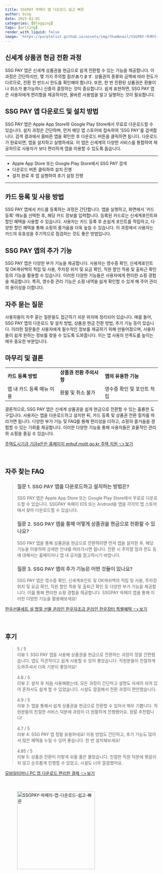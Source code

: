 ```yaml
---
title: SSGPAY 쓱페이 앱 다운로드 쉽고 빠른
author: bing
date: 2025-02-01
categories: [Blogging]
tags: [writing]
render_with_liquid: false
image: 'https://purplelist.github.io/assets/img/thumbnail/SSGPAY-쓱페이-앱-다운로드-쉽고-빠른.webp'
---
```



<h2 id='상품권 현금 전환 과정'>신세계 상품권 현금 전환 과정</h2>

<p>SSG PAY 앱은 신세계 상품권을 현금으로 쉽게 전환할 수 있는 기능을 제공합니다. 이 과정은 간단하지만, 몇 가지 주의할 점があります. 상품권의 종류와 금액에 따라 한도가 다르므로, 전환 전 반드시 한도를 확인해야 합니다. 또한, 한 번 전환된 상품권은 환불이나 취소가 불가능하니 신중히 결정하는 것이 중요합니다. 쉽게 표현하면, SSG PAY 앱은 사용자에게 편리함을 제공하지만, 올바른 사용법을 알고 실행하는 것이 필요합니다.</p>

<h2 id='앱 다운로드 및 설치 방법'>SSG PAY 앱 다운로드 및 설치 방법</h2>

<p>SSG PAY 앱은 Apple App Store와 Google Play Store에서 무료로 다운로드할 수 있습니다. 설치 과정은 간단하며, 먼저 해당 앱 스토어에 접속하여 'SSG PAY'를 검색합니다. 검색 결과에서 올바른 앱을 확인한 후 다운로드 버튼을 클릭하면 됩니다. 다운로드가 완료되면, 앱을 설치하고 실행하세요. 이 앱은 신세계의 다양한 서비스를 통합하여 제공하므로 사용자가 보다 편리하게 앱을 이용할 수 있도록 돕습니다.</p>

<hr />

<ul>
    <li>Apple App Store 또는 Google Play Store에서 SSG PAY 검색</li>
    <li>다운로드 버튼 클릭하여 설치 진행</li>
    <li>설치 완료 후 앱 실행하여 초기 설정 진행</li>
</ul>

<hr />

<h2 id='카드 등록 및 사용 방법'>카드 등록 및 사용 방법</h2>

<p>SSG PAY 앱에서 카드를 등록하는 과정은 간단합니다. 앱을 실행하고, 화면에서 '카드 등록' 메뉴를 선택한 후, 해당 카드 정보를 입력합니다. 등록된 카드로는 신세계포인트와 할인 혜택을 사용할 수 있습니다. 사용자는 카드 등록 후 손쉽게 포인트를 적립하고, 다양한 할인 혜택을 통해 쇼핑의 즐거움을 더욱 높일 수 있습니다. 이 과정에서 사용자는 카드의 유효성을 주기적으로 점검하는 것도 좋은 방법입니다.</p>

<h2 id='SSG PAY 앱의 추가 기능'>SSG PAY 앱의 추가 기능</h2>

<p>SSG PAY 앱은 다양한 부가 기능을 제공합니다. 사용자는 영수증 확인, 신세계포인트 및 OK캐쉬백의 적립 및 사용, 주차장 위치 및 요금 확인, 직원 할인 적용 및 출퇴근 확인 등의 기능을 활용할 수 있습니다. 이러한 다양한 기능들은 사용자에게 편리한 쇼핑 경험을 제공합니다. 특히, 영수증 관리 기능은 쇼핑 내역을 쉽게 확인할 수 있게 해 주어 관리의 용이성을 더합니다.</p>

<h2 id='자주 묻는 질문'>자주 묻는 질문</h2>

<p>사용자들이 자주 묻는 질문들도 접근하기 쉬운 위치에 정리되어 있습니다. 예를 들어, SSG PAY 앱의 다운로드 및 설치 방법, 상품권 현금 전환 방법, 추가 기능 등이 있습니다. 이러한 질문들은 사용자에게 필수적인 정보를 제공하기 위해 만들어졌으며, 사용자들이 쉽게 원하는 정보를 찾을 수 있도록 도와줍니다. 이는 앱 사용의 만족도를 높이는 매우 중요한 부분입니다.</p>

<h2 id='마무리 및 결론'>마무리 및 결론</h2>

<table>
    <tr>
        <td><b>카드 등록 방법</b></td>
        <td><b>상품권 전환 주의사항</b></td>
        <td><b>앱의 유용한 기능</b></td>
    </tr>
    <tr>
        <td>앱 내 카드 등록 메뉴 이용</td>
        <td>환불 및 취소 불가</td>
        <td>영수증 확인 및 포인트 적립</td>
    </tr>
</table>

<p>결론적으로, SSG PAY 앱은 신세계 상품권을 쉽게 현금으로 전환할 수 있는 훌륭한 도구입니다. 사용자는 앱을 다운로드하고 설치한 뒤, 카드 등록 및 상품권 전환 절차를 따라가면 됩니다. 다양한 부가 기능 및 FAQ를 통해 편리성을 더하고, 쇼핑의 즐거움을 경험할 수 있는 기회를 제공합니다. 이러한 다양한 기능을 통해 사용자들은 효율적인 관리와 쇼핑을 즐길 수 있습니다.</p>


<p><a class="click-button" title="주택도시기금 기금e든든 홈페이지 enhuf.molit.go.kr 주택 지원" href="https://purplelist.github.io/posts/%EC%A3%BC%ED%83%9D%EB%8F%84%EC%8B%9C%EA%B8%B0%EA%B8%88-%EA%B8%B0%EA%B8%88e%EB%93%A0%EB%93%A0-%ED%99%88%ED%8E%98%EC%9D%B4%EC%A7%80-enhuf.molit.go.kr-%EC%A3%BC%ED%83%9D-%EC%A7%80%EC%9B%90/" rel="dofollow">주택도시기금 기금e든든 홈페이지 enhuf.molit.go.kr 주택 지원 👈 보기</a></p><br>
<h2 id='자주_찾는_FAQ'>자주 찾는 FAQ</h2>
<div itemscope="" itemtype="https://schema.org/FAQPage"> 
<blockquote> 
<div itemscope="" itemprop="mainEntity" itemtype="https://schema.org/Question"> 
<h3 itemprop="name">질문 1. SSG PAY 앱을 다운로드하고 설치하는 방법은?</h3> 
<div itemscope="" itemprop="acceptedAnswer" itemtype="https://schema.org/Answer"> 
<span itemprop="text"> 
<p>SSG PAY 앱은 Apple App Store 또는 Google Play Store에서 무료로 다운로드할 수 있습니다. SSGPAY 쓱페이 IOS 또는 Android용 앱을 각각의 앱 스토어에서 찾아 다운로드할 수 있습니다.</p> 
</span> 
</div> 
</div> 

<div itemscope="" itemprop="mainEntity" itemtype="https://schema.org/Question"> 
<h3 itemprop="name">질문 2. SSG PAY 앱을 통해 어떻게 상품권을 현금으로 전환할 수 있나요?</h3> 
<div itemscope="" itemprop="acceptedAnswer" itemtype="https://schema.org/Answer"> 
<span itemprop="text"> 
<p>SSG PAY 앱을 통해 상품권을 현금으로 전환하려면 먼저 앱을 설치한 후, 해당 기능을 이용하여 상세한 안내를 따라가시면 됩니다. 전환 시 주의할 점과 한도 등에 대해서는 홈페이지나 앱 내 공지를 참고하시기 바랍니다.</p> 
</span> 
</div> 
</div> 

<div itemscope="" itemprop="mainEntity" itemtype="https://schema.org/Question"> 
<h3 itemprop="name">질문 3. SSG PAY 앱의 추가 기능은 어떤 것들이 있나요?</h3> 
<div itemscope="" itemprop="acceptedAnswer" itemtype="https://schema.org/Answer"> 
<span itemprop="text"> 
<p>SSG PAY 앱은 영수증 확인, 신세계포인트 및 OK캐쉬백의 적립 및 사용, 주차장 위치 및 요금 확인, 직원 할인 적용 및 출퇴근 확인 등 다양한 부가 기능을 제공합니다. 이를 통해 편리한 쇼핑 경험을 제공합니다. SSGPAY 쓱페이 앱을 통해 이러한 다양한 기능을 활용해보세요!</p> 
</span> 
</div> 
</div> 
</blockquote> 
</div>
<p><a class="click-button" title="한우선물세트 설 명절 선물 온라인 한우자조금 온라인 한우장터 특별혜택" href="https://purplelist.github.io/posts/%ED%95%9C%EC%9A%B0%EC%84%A0%EB%AC%BC%EC%84%B8%ED%8A%B8-%EC%84%A4-%EB%AA%85%EC%A0%88-%EC%84%A0%EB%AC%BC-%EC%98%A8%EB%9D%BC%EC%9D%B8-%ED%95%9C%EC%9A%B0%EC%9E%90%EC%A1%B0%EA%B8%88-%EC%98%A8%EB%9D%BC%EC%9D%B8-%ED%95%9C%EC%9A%B0%EC%9E%A5%ED%84%B0-%ED%8A%B9%EB%B3%84%ED%98%9C%ED%83%9D/" rel="dofollow">한우선물세트 설 명절 선물 온라인 한우자조금 온라인 한우장터 특별혜택 👈 보기</a></p><br>
<h2 id='후기'>후기</h2>
<div itemscope itemtype="https://schema.org/Product">
  <blockquote>
  <div itemprop="review" itemscope itemtype="https://schema.org/Review">
      <div itemprop="reviewRating" itemscope itemtype="https://schema.org/Rating"> <span itemprop="ratingValue">5</span> / <span itemprop="bestRating">5</span> </div>
      <span itemprop="reviewBody">리뷰 1: SSG PAY 앱을 사용해 상품권을 현금으로 전환하는 과정이 정말 간편했습니다. 앱도 직관적이고 쉽게 사용할 수 있어 좋았습니다. 직원분들이 친절하게 도와주셔서 더욱 기분이 좋았어요!</span>
  </div>
  <br>
  <div itemprop="review" itemscope itemtype="https://schema.org/Review">
      <div itemprop="reviewRating" itemscope itemtype="https://schema.org/Rating"> <span itemprop="ratingValue">4.8</span> / <span itemprop="bestRating">5</span> </div>
      <span itemprop="reviewBody">리뷰 2: 설치 후 처음 사용해봤는데, 모든 과정이 간단하고 설명도 자세히 되어 있어 혼자서도 쉽게 할 수 있었습니다. 시설도 깔끔해서 전환 과정이 편안했습니다.</span>
  </div>
  <br>
  <div itemprop="review" itemscope itemtype="https://schema.org/Review">
      <div itemprop="reviewRating" itemscope itemtype="https://schema.org/Rating"> <span itemprop="ratingValue">4.9</span> / <span itemprop="bestRating">5</span> </div>
      <span itemprop="reviewBody">리뷰 3: 앱을 통해서 쉽게 상품권을 현금으로 전환할 수 있어서 매우 기쁩니다. 직원분들의 친절한 서비스 덕분에 과정이 더 원활하게 진행됐어요. 정말 추천합니다!</span>
  </div>
  <br>
  <div itemprop="review" itemscope itemtype="https://schema.org/Review">
      <div itemprop="reviewRating" itemscope itemtype="https://schema.org/Rating"> <span itemprop="ratingValue">4.7</span> / <span itemprop="bestRating">5</span> </div>
      <span itemprop="reviewBody">리뷰 4: SSG PAY 앱 정말 유용하네요! 이용 방법도 간단하고, 추가 기능도 많아서 많은 혜택을 누릴 수 있어 좋습니다. 한 번 설치해보세요!</span>
  </div>
  <br>
  <div itemprop="review" itemscope itemtype="https://schema.org/Review">
      <div itemprop="reviewRating" itemscope itemtype="https://schema.org/Rating"> <span itemprop="ratingValue">4.85</span> / <span itemprop="bestRating">5</span> </div>
      <span itemprop="reviewBody">리뷰 5: 상품권 전환이 이렇게 쉬울 줄은 몰랐습니다. 친절한 직원 덕분에 헷갈리지 않고 순조롭게 진행할 수 있었고, 시설도 너무 깔끔했어요.</span>
  </div>
  </blockquote>
</div>
<p><a class="click-button" title="모바일티머니 PC 앱 다운로드 편리한 결제" href="https://purplelist.github.io/posts/%EB%AA%A8%EB%B0%94%EC%9D%BC%ED%8B%B0%EB%A8%B8%EB%8B%88-PC-%EC%95%B1-%EB%8B%A4%EC%9A%B4%EB%A1%9C%EB%93%9C-%ED%8E%B8%EB%A6%AC%ED%95%9C-%EA%B2%B0%EC%A0%9C/" rel="dofollow">모바일티머니 PC 앱 다운로드 편리한 결제 👈 보기</a></p><br>
<figure class="image"><img src="https://purplelist.github.io/assets/img/thumbnail/SSGPAY-쓱페이-앱-다운로드-쉽고-빠른.webp" alt="SSGPAY-쓱페이-앱-다운로드-쉽고-빠른" width="256" height="256"></figure>